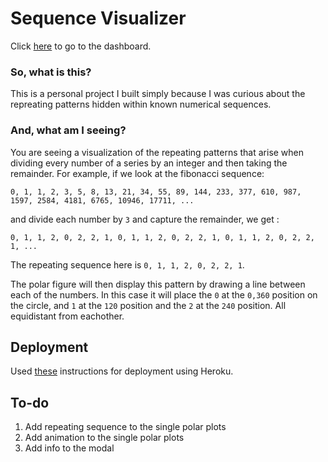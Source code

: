 # Sequence Visualizer
Click [here](https://sequence-visualizer-caf8d1d828df.herokuapp.com/) to go to the dashboard.


### So, what is this?
This is a personal project I built simply because I was curious about the repreating patterns hidden within known numerical sequences.


### And, what am I seeing?
You are seeing a visualization of the repeating patterns that arise when dividing every number of a series by an integer and then taking the remainder. For example, if we look at the fibonacci sequence:
```
0, 1, 1, 2, 3, 5, 8, 13, 21, 34, 55, 89, 144, 233, 377, 610, 987, 1597, 2584, 4181, 6765, 10946, 17711, ...
```
and divide each number by `3` and capture the remainder, we get :
```
0, 1, 1, 2, 0, 2, 2, 1, 0, 1, 1, 2, 0, 2, 2, 1, 0, 1, 1, 2, 0, 2, 2, 1, ...
```
The repeating sequence here is `0, 1, 1, 2, 0, 2, 2, 1`.

The polar figure will then display this pattern by drawing a line between each of the numbers. In this case it will place the `0` at the `0,360` position on the circle, and `1` at the `120` position and the `2` at the `240` position. All equidistant from eachother.


## Deployment
Used [these](https://dash.plotly.com/deployment?_gl=1*1wwiu1a*_gcl_au*NDE5NTAwNjcuMTcxODQ3ODM4MA..*_ga*MTM1MzkwODUzMC4xNzE4NDc4Mzgx*_ga_6G7EE0JNSC*MTcxODY1NDgyNS4yLjEuMTcxODY1NDg2OC4xNy4wLjA.) instructions for deployment using Heroku.


## To-do
1. Add repeating sequence to the single polar plots
2. Add animation to the single polar plots
3. Add info to the modal
